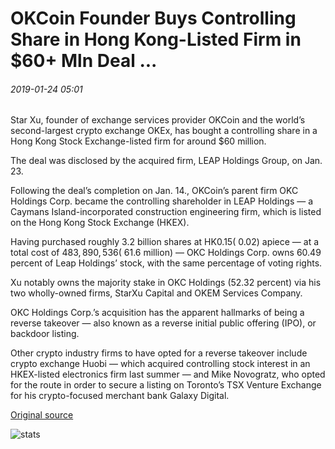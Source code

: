# OKCoin Founder Buys Controlling Share in Hong Kong-Listed Firm in $60+ Mln Deal ...

###### 2019-01-24 05:01

Star Xu, founder of exchange services provider OKCoin and the world’s second-largest crypto exchange OKEx, has bought a controlling share in a Hong Kong Stock Exchange-listed firm for around $60 million.

The deal was disclosed by the acquired firm, LEAP Holdings Group, on Jan. 23.

Following the deal’s completion on Jan. 14., OKCoin’s parent firm OKC Holdings Corp. became the controlling shareholder in LEAP Holdings — a Caymans Island-incorporated construction engineering firm, which is listed on the Hong Kong Stock Exchange (HKEX).

Having purchased roughly 3.2 billion shares at HK$0.15 (~$0.02) apiece — at a total cost of $483,890,536 (~$61.6 million) — OKC Holdings Corp. owns 60.49 percent of Leap Holdings’ stock, with the same percentage of voting rights.

Xu notably owns the majority stake in OKC Holdings (52.32 percent) via his two wholly-owned firms, StarXu Capital and OKEM Services Company.

OKC Holdings Corp.’s acquisition has the apparent hallmarks of being a reverse takeover — also known as a reverse initial public offering (IPO), or backdoor listing.

Other crypto industry firms to have opted for a reverse takeover include crypto exchange Huobi — which acquired controlling stock interest in an HKEX-listed electronics firm last summer — and Mike Novogratz, who opted for the route in order to secure a listing on Toronto’s TSX Venture Exchange for his crypto-focused merchant bank Galaxy Digital.

[Original source](https://cointelegraph.com/news/okcoin-founder-buys-controlling-share-in-hong-kong-listed-firm-in-60-mln-deal)

![stats](https://c.statcounter.com/11760860/0/a89fa40b/1/ "stats")